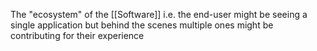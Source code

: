 The "ecosystem" of the [[Software]] i.e. the end-user might be seeing a single application but behind the scenes multiple ones might be contributing for their experience